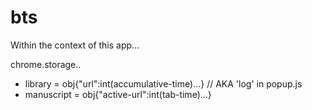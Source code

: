 # bts

Within the context of this app...

chrome.storage..

- library = obj{"url":int(accumulative-time)...} // AKA 'log' in popup.js
- manuscript = obj{"active-url":int(tab-time)...}
